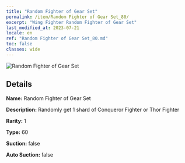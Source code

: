 ```yaml
---
title: "Random Fighter of Gear Set"
permalink: /item/Random Fighter of Gear Set_80/
excerpt: "Wing Fighter Random Fighter of Gear Set"
last_modified_at: 2023-07-21
locale: en
ref: "Random Fighter of Gear Set_80.md"
toc: false
classes: wide
---
```



 ![Random Fighter of Gear Set](/images/item/Random_Fighter_of_Gear_Set_p.png)



## Details

 **Name:** Random Fighter of Gear Set 

 **Description:** Randomly get 1 shard of Conqueror Fighter or Thor Fighter

 **Rarity:** 1 

 **Type:** 60 

 **Suction:** false 

 **Auto Suction:** false 


